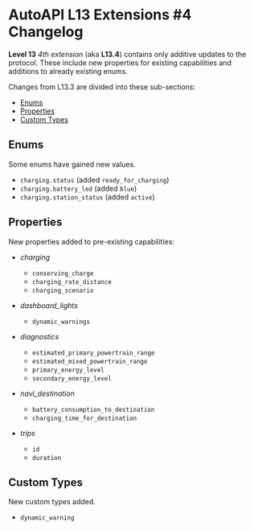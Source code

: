 # AutoAPI L13 Extensions #4 Changelog

**Level 13** _4th extension_ (aka **L13.4**) contains only additive updates to the protocol.
These include new properties for existing capabilities and additions to already existing enums.

Changes from L13.3 are divided into these sub-sections:

* [Enums](#enums)
* [Properties](#properties)
* [Custom Types](#custom-types)


## Enums

Some enums have gained new values.

- `charging.status` (added `ready_for_charging`)
- `charging.battery_led` (added `blue`)
- `charging.station_status` (added `active`)


## Properties

New properties added to pre-existing capabilities:

- _charging_
  - `conserving_charge`
  - `charging_rate_distance`
  - `charging_scenario`

- *dashboard_lights*
  - `dynamic_warnings`

- _diagnostics_
  - `estimated_primary_powertrain_range`
  - `estimated_mixed_powertrain_range`
  - `primary_energy_level`
  - `secondary_energy_level`

- *navi_destination*
  - `battery_consumption_to_destination`
  - `charging_time_for_destination`

- _trips_
  - `id`
  - `duration`


## Custom Types

New custom types added.

- `dynamic_warning`
